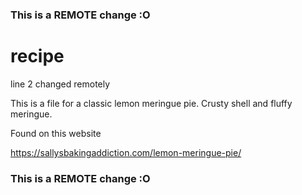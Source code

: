 ### This is a REMOTE change :O
# recipe
line 2 changed remotely

This is a file for a classic lemon meringue pie.
Crusty shell and fluffy meringue. 

Found on this website

https://sallysbakingaddiction.com/lemon-meringue-pie/
### This is a REMOTE change :O
